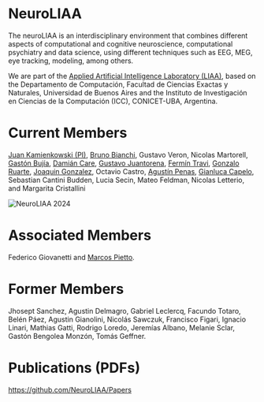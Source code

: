 # NeuroLIAA
The neuroLIAA is an interdisciplinary environment that combines different aspects of computational and cognitive neuroscience, computational psychiatry and data science, using different techniques such as EEG, MEG, eye tracking, modeling, among others.

We are part of the [Applied Artificial Intelligence Laboratory (LIAA)](https://icc.fcen.uba.ar/), based on the Departamento de Computación, Facultad de Ciencias Exactas y Naturales, Universidad de Buenos Aires and the Instituto de Investigación en Ciencias de la Computación (ICC), CONICET-UBA, Argentina.

# Current Members
[Juan Kamienkowski (PI)](https://liaa.dc.uba.ar/juan-kamienkowski/), [Bruno Bianchi](https://liaa.dc.uba.ar/bruno-bianchi-en/), Gustavo Veron, Nicolas Martorell, [Gastón Bujía](https://liaa.dc.uba.ar/gaston-bujia/), [Damián Care](https://github.com/incubodac), [Gustavo Juantorena](https://liaa.dc.uba.ar/gustavo-juantorena-en/), [Fermín Travi](https://liaa.dc.uba.ar/fermin-travi/), [Gonzalo Ruarte](https://liaa.dc.uba.ar/gonzalo-ruarte/), [Joaquin Gonzalez](https://liaa.dc.uba.ar/joaquin-gonzalez/), Octavio Castro, [Agustín Penas](https://github.com/agustin-penas), [Gianluca Capelo](https://github.com/gianluca-capelo), Sebastian Cantini Budden, Lucia Secin, Mateo Feldman, Nicolas Letterio, and Margarita Cristallini

![NeuroLIAA 2024](https://i.postimg.cc/NG4bfBp5/Neuro-LIAA-SAN.png)

# Associated Members
Federico Giovanetti and [Marcos Pietto](https://liaa.dc.uba.ar/marcos-pietto/).

# Former Members
Jhosept Sanchez, Agustin Delmagro, Gabriel Leclercq, Facundo Totaro, Belén Páez, Agustin Gianolini, Nicolás Sawczuk, Francisco Figari, Ignacio Linari, Mathias Gatti, Rodrigo Loredo, Jeremías Albano, Melanie Sclar, Gastón Bengolea Monzón, Tomás Geffner.

# Publications (PDFs)
https://github.com/NeuroLIAA/Papers

